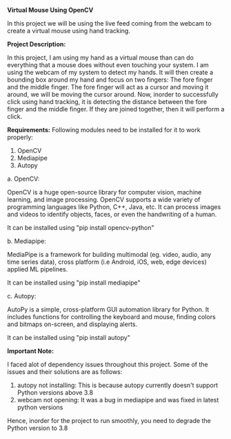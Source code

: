 **Virtual Mouse Using OpenCV**

In this project we will be using the live feed coming from the webcam to create a virtual mouse using hand tracking.

**Project Description:**

In this project, I am using my hand as a virtual mouse than can do everything that a mouse does without even touching your system. I am using the webcam of my system to detect my hands. It will then create a bounding box around my hand and focus on two fingers: The fore finger and the middle finger. The fore finger will act as a cursor and moving it around, we will be moving the cursor around. Now, inorder to successfully click using hand tracking, it is detecting the distance between the fore finger and the middle finger. If they are joined together, then it will perform a click.

**Requirements:**
Following modules need to be installed for it to work properly:
1. OpenCV
2. Mediapipe
3. Autopy
   
a. OpenCV:

OpenCV is a huge open-source library for computer vision, machine learning, and image processing. OpenCV supports a wide variety of programming languages like Python, C++, Java, etc. It can process images and videos to identify objects, faces, or even the handwriting of a human.

It can be installed using "pip install opencv-python"

b. Mediapipe:

MediaPipe is a framework for building multimodal (eg. video, audio, any time series data), cross platform (i.e Android, iOS, web, edge devices) applied ML pipelines.

It can be installed using "pip install mediapipe"

c. Autopy:

AutoPy is a simple, cross-platform GUI automation library for Python. It includes functions for controlling the keyboard and mouse, finding colors and bitmaps on-screen, and displaying alerts.

It can be installed using "pip install autopy"

**Important Note:**

I faced alot of dependency issues throughout this project. Some of the issues and their solutions are as follows:

1. autopy not installing: This is because autopy currently doesn't support Python versions above 3.8
2. webcam not opening: It was a bug in mediapipe and was fixed in latest python versions
   
Hence, inorder for the project to run smoothly, you need to degrade the Python version to 3.8
